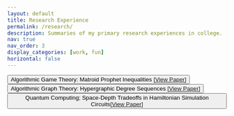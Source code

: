 ```yaml
---
layout: default
title: Research Experience
permalink: /research/
description: Summaries of my primary research experiences in college. 
nav: true
nav_order: 3
display_categories: [work, fun]
horizontal: false
---
```

<div class="projects-container">
  <!-- Project 1 -->
  <div class="project">
    <button class="toggle" onclick="toggleDetails(this)">Algorithmic Game Theory: Matroid Prophet Inequalities <a href="../assets/pdf/JP_AryaMaheshwari.pdf" target="_blank">[View Paper]</a></button>
    <div class="details" style="display: none;">
      <p>Short description of the first research project. This is a two-sentence blurb that explains what the project is about.</p>
    </div>
  </div>
  <!-- Project 2 -->
  <div class="project">
    <button class="toggle" onclick="toggleDetails(this)">Algorithmic Graph Theory: Hypergraphic Degree Sequences <a href="../assets/pdf/JP_AryaMaheshwari.pdf" target="_blank">[View Paper]</a></button>
    <div class="details" style="display: none;">
      <p>Short description of the second research project. This is a two-sentence blurb that explains what the project is about.</p>
    </div>
  </div>
  <!-- Project 3 -->
  <div class="project">
    <button class="toggle" onclick="toggleDetails(this)">Quantum Computing; Space-Depth Tradeoffs in Hamiltonian Simulation Circuits<a href="../assets/pdf/JP_AryaMaheshwari.pdf" target="_blank">[View Paper]</a></button>
    <div class="details" style="display: none;">
      <p>Short description of the third research project. This is a two-sentence blurb that explains what the project is about.</p>
    </div>
  </div>
</div>
<script>
  function toggleDetails(button) {
    const details = button.nextElementSibling;
    if (details.style.display === "none") {
      details.style.display = "block";
    } else {
      details.style.display = "none";
    }
  }
</script>